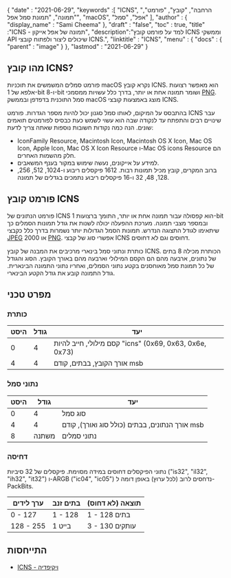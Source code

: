 {
  "date" : "2021-06-29",
  "keywords" :[ "ICNS", "הרחבה", "קובץ", "פורמט", "תמונה", "תמונת סמל אפל", "macOS", "אפל", "סמל" ],
  "author" : {
    "display_name" : "Sami Cheema"
},
  "draft" : "false",
  "toc" : true,
  "title" :"ICNS - תמונה של אפל אייקון",
  "description":"למד על פורמט קובץ ICNS וממשקי API שיכולים ליצור ולפתוח קובצי ICNS.",
  "linktitle" : "ICNS",
  "menu" : {
    "docs" : {
      "parent" : "image"
}
},
  "lastmod" : "2021-06-29"
}

## מהו קובץ ICNS? ##

פורמט סמלים המשמשים את תוכניות macOS נקרא קובץ ICNS. הוא מאפשר רצועות אלפא של 1-bit ו-8-bit ושומר תמונה אחת או יותר, בדרך כלל עשויות ממסמכי [PNG](/he/image/png/). סמל התוכנית בדפדפן ובממשק macOS מוצג באמצעות קובצי ICNS.

בהתבסס על המיקום, לאותו סמל סגנון יכול להיות מספר הגדרות. פורמט ICNS עבר שינויים רבים והתפתח עד לנקודה שבה הוא עשוי לשמש כעת כבסיס לפורמטים תואמים שונים. הנה כמה נקודות חשובות נוספות שאתה צריך לדעת:

* IconFamily Resource, Macintosh Icon, Macintosh OS X Icon, Mac OS Icon, Apple Icon, Mac OS X Icon Resource ו-Mac OS icons Resource הם חלק מהשמות האחרים.
* למידע על אייקונים, נעשה שימוש במקור בענף המשאבים.
* ברוב המקרים, קובץ מכיל תמונות רבות. 1612 פיקסלים ריבוע ו-1024, 512, 256, 128, 48, 32 ו-16 פיקסלים ריבוע נתמכים בגדלים של תמונה.


## פורמט קובץ ICNS ##

פורמט הנתונים של ICNS הוא קפסולה עבור תמונה אחת או יותר, התומך ברצועות 1-bit ובמספר מצבי תמונה.
מערכת ההפעלה יכולה לשנות את גודל תמונות הסמלים כך שיתאימו לגודל התצוגה הנדרש. תמונות הסמל הגדולות יותר נשמרות בדרך כלל כקבצי [JPEG](/he/image/jpeg/) 2000 או [PNG](/he/image/png/). אפשרי סוג של קבצי ICNS דחוסים וגם לא דחוסים.

כותרת ונתוני סמל בינארי מרכיבים את המבנה של קובץ ICNS. הכותרת מכילה 8 בתים של נתונים, ארבעה מהם הם הקסם המילולי וארבעה מהם באורך הקובץ. הסוג והגודל של כל תמונת סמל מאוחסנים בקטע נתוני הסמלים, ואחריו נתוני התמונה הבינארית. גודל התמונה קובע את גודל הקטע הבינארי.

## מפרט טכני ##

### כותרת ###

|היסט|גודל|יעד
---|---|---|
|0|4|קסם מילולי, חייב להיות "icns" (0x69, 0x63, 0x6e, 0x73)
|4|4|אורך הקובץ, בבתים, קודם msb


### נתוני סמל ###

|היסט|גודל|יעד
---|---|---|
|0|4|סוג סמל
|4|4|אורך הנתונים, בבתים (כולל סוג ואורך), קודם msb
|8|משתנה|נתוני סמלים

### דחיסה ###

נתוני הפיקסלים דחוסים במידה מסוימת. פיקסלים של 32 סיביות ("is32", "il32", "ih32", "it32") ו-ARGB ("ic04", "ic05") נדחסים לרוב (לכל ערוץ) באופן דומה ל-PackBits.

|ערך לידים|בתים זנב|תוצאה (לא דחוס)
---|---|---|
|0 - 127|1 - 128|1 - 128 בתים
|128 - 255|1 בייט|3 - 130 עותקים

## התייחסות ##

* [ICNS - ויקיפדיה](https://en.wikipedia.org/wiki/Apple_Icon_Image_format)

